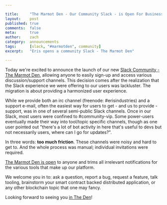 ```yaml
---

title:     "The Marmot Den - Our Community Slack - is Open For Business!"
layout:    post
published: true
comments:  false
meta:      true
author:    zach
category:  announcements
tags:      [slack, "#marmotden", community]
excerpt:   "Eris opens a community Slack - The Marmot Den"

---
```


Today we're excited to announce the launch of our new [Slack Community - The Marmot Den](https://slack.eris.industries), allowing anyone to easily sign-up and access various discussion/support channels. This decision comes after the realization that the Slack experience we were offering to our users was lackluster. The migration is about providing a harmonized user experience. 

While we provide both an irc channel (freenode: #erisindustries) and a support e-mail, often the easiest way for users to get - and us to provide - support, was in one of several semi-public Slack channels. Once in our Slack, most users were confined to #community-vip. Some power-users eventually made their way into tool/topic specific channels, though as one user pointed out "there's a lot of bot activity in here that's useful to devs but not necessarily users, where can I go for updates?".

In three words: **too much friction**. These channels were noisy and hard to get to. And the whole process was manual; individual invitations were required. 

[The Marmot Den is open](https://slack.eris.industries) to anyone and trims all irrelevant notifications for the various tools that make up our platform. 

We welcome you in to: ask a question, report a bug, request a feature, talk tooling, brainstorm your smart contract backed distributed application, or any other blockchain topic that one may fancy.

Looking forward to seeing you [in The Den](https://slack.eris.industries)!

